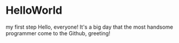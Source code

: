 # HelloWorld
my first step
Hello, everyone!
It's a big day that the most handsome programmer come to the Github, greeting!
